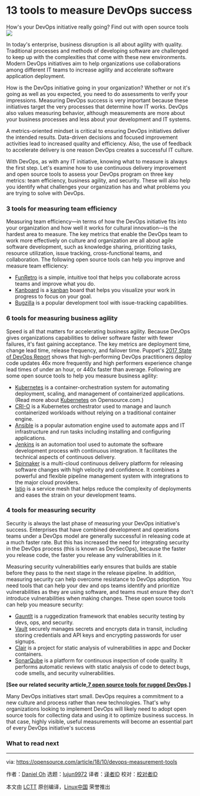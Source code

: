13 tools to measure DevOps success
======
How's your DevOps initiative really going? Find out with open source tools
![](https://opensource.com/sites/default/files/styles/image-full-size/public/lead-images/metrics_data_dashboard_system_computer_analytics.png?itok=oxAeIEI-)

In today's enterprise, business disruption is all about agility with quality. Traditional processes and methods of developing software are challenged to keep up with the complexities that come with these new environments. Modern DevOps initiatives aim to help organizations use collaborations among different IT teams to increase agility and accelerate software application deployment.

How is the DevOps initiative going in your organization? Whether or not it's going as well as you expected, you need to do assessments to verify your impressions. Measuring DevOps success is very important because these initiatives target the very processes that determine how IT works. DevOps also values measuring behavior, although measurements are more about your business processes and less about your development and IT systems.

A metrics-oriented mindset is critical to ensuring DevOps initiatives deliver the intended results. Data-driven decisions and focused improvement activities lead to increased quality and efficiency. Also, the use of feedback to accelerate delivery is one reason DevOps creates a successful IT culture.

With DevOps, as with any IT initiative, knowing what to measure is always the first step. Let's examine how to use continuous delivery improvement and open source tools to assess your DevOps program on three key metrics: team efficiency, business agility, and security. These will also help you identify what challenges your organization has and what problems you are trying to solve with DevOps.

### 3 tools for measuring team efficiency

Measuring team efficiency—in terms of how the DevOps initiative fits into your organization and how well it works for cultural innovation—is the hardest area to measure. The key metrics that enable the DevOps team to work more effectively on culture and organization are all about agile software development, such as knowledge sharing, prioritizing tasks, resource utilization, issue tracking, cross-functional teams, and collaboration. The following open source tools can help you improve and measure team efficiency:

  * [FunRetro][1] is a simple, intuitive tool that helps you collaborate across teams and improve what you do.
  * [Kanboard][2] is a [kanban][3] board that helps you visualize your work in progress to focus on your goal.
  * [Bugzilla][4] is a popular development tool with issue-tracking capabilities.



### 6 tools for measuring business agility

Speed is all that matters for accelerating business agility. Because DevOps gives organizations capabilities to deliver software faster with fewer failures, it's fast gaining acceptance. The key metrics are deployment time, change lead time, release frequency, and failover time. Puppet's [2017 State of DevOps Report][5] shows that high-performing DevOps practitioners deploy code updates 46x more frequently and high performers experience change lead times of under an hour, or 440x faster than average. Following are some open source tools to help you measure business agility:

  * [Kubernetes][6] is a container-orchestration system for automating deployment, scaling, and management of containerized applications. (Read more about [Kubernetes][7] on Opensource.com.)
  * [CRI-O][8] is a Kubernetes orchestrator used to manage and launch containerized workloads without relying on a traditional container engine.
  * [Ansible][9] is a popular automation engine used to automate apps and IT infrastructure and run tasks including installing and configuring applications.
  * [Jenkins][10] is an automation tool used to automate the software development process with continuous integration. It facilitates the technical aspects of continuous delivery.
  * [Spinnaker][11] is a multi-cloud continuous delivery platform for releasing software changes with high velocity and confidence. It combines a powerful and flexible pipeline management system with integrations to the major cloud providers.
  * [Istio][12] is a service mesh that helps reduce the complexity of deployments and eases the strain on your development teams.



### 4 tools for measuring security

Security is always the last phase of measuring your DevOps initiative's success. Enterprises that have combined development and operations teams under a DevOps model are generally successful in releasing code at a much faster rate. But this has increased the need for integrating security in the DevOps process (this is known as DevSecOps), because the faster you release code, the faster you release any vulnerabilities in it.

Measuring security vulnerabilities early ensures that builds are stable before they pass to the next stage in the release pipeline. In addition, measuring security can help overcome resistance to DevOps adoption. You need tools that can help your dev and ops teams identify and prioritize vulnerabilities as they are using software, and teams must ensure they don't introduce vulnerabilities when making changes. These open source tools can help you measure security:

  * [Gauntlt][13] is a ruggedization framework that enables security testing by devs, ops, and security.
  * [Vault][14] securely manages secrets and encrypts data in transit, including storing credentials and API keys and encrypting passwords for user signups.
  * [Clair][15] is a project for static analysis of vulnerabilities in appc and Docker containers.
  * [SonarQube][16] is a platform for continuous inspection of code quality. It performs automatic reviews with static analysis of code to detect bugs, code smells, and security vulnerabilities.



**[See our related security article,[7 open source tools for rugged DevOps][17].]**

Many DevOps initiatives start small. DevOps requires a commitment to a new culture and process rather than new technologies. That's why organizations looking to implement DevOps will likely need to adopt open source tools for collecting data and using it to optimize business success. In that case, highly visible, useful measurements will become an essential part of every DevOps initiative's success

### What to read next

--------------------------------------------------------------------------------

via: https://opensource.com/article/18/10/devops-measurement-tools

作者：[Daniel Oh][a]
选题：[lujun9972](https://github.com/lujun9972)
译者：[译者ID](https://github.com/译者ID)
校对：[校对者ID](https://github.com/校对者ID)

本文由 [LCTT](https://github.com/LCTT/TranslateProject) 原创编译，[Linux中国](https://linux.cn/) 荣誉推出

[a]: https://opensource.com/users/daniel-oh
[1]: https://funretro.io/
[2]: http://kanboard.net/
[3]: https://en.wikipedia.org/wiki/Kanban
[4]: https://www.bugzilla.org/
[5]: https://puppet.com/resources/whitepaper/state-of-devops-report
[6]: https://kubernetes.io/
[7]: https://opensource.com/resources/what-is-kubernetes
[8]: https://github.com/kubernetes-incubator/cri-o
[9]: https://github.com/ansible
[10]: https://jenkins.io/
[11]: https://www.spinnaker.io/
[12]: https://istio.io/
[13]: http://gauntlt.org/
[14]: https://www.hashicorp.com/blog/vault.html
[15]: https://github.com/coreos/clair
[16]: https://www.sonarqube.org/
[17]: https://opensource.com/article/18/9/open-source-tools-rugged-devops
